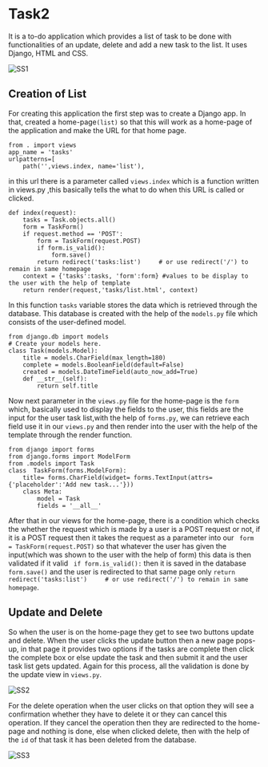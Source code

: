 # Task2
It is a to-do application which provides a list of task to be done with functionalities of an update, delete and add a new task to the list.
It uses Django, HTML and CSS.

![SS1](https://user-images.githubusercontent.com/61556757/94679489-d072b980-033d-11eb-8411-633528473463.JPG)

## Creation of List
For creating this application the first step was to create a Django app.
In that, created a home-page`(list)` so that this will work as a home-page of the application and make the URL for that home page.

```from django.urls import path
from . import views
app_name = 'tasks'
urlpatterns=[
    path('',views.index, name='list'),
```
in this url there is a parameter called `views.index` which is a function written in views.py ,this basically tells the what to do when this URL is called or clicked.
```
def index(request):
    tasks = Task.objects.all()
    form = TaskForm()
    if request.method == 'POST':
        form = TaskForm(request.POST)
        if form.is_valid():
            form.save()
        return redirect('tasks:list')     # or use redirect('/') to remain in same homepage
    context = {'tasks':tasks, 'form':form} #values to be display to the user with the help of template
    return render(request,'tasks/list.html', context)
 ``` 
In this function `tasks` variable stores the data which is retrieved through the database. This database is created with the help of the `models.py` file which consists of the user-defined model.
```
from django.db import models
# Create your models here.
class Task(models.Model):
    title = models.CharField(max_length=180)
    complete = models.BooleanField(default=False)
    created = models.DateTimeField(auto_now_add=True)
    def __str__(self):
        return self.title
 ```
 Now next parameter in the `views.py` file for the home-page is the `form` which, basically used to display the fields to the user, this fields are the input for the user task list,with the help of `forms.py`, we can retrieve each field use it in our `views.py` and then render into the user with the help of the template through the render function.
```
from django import forms
from django.forms import ModelForm
from .models import Task
class  TaskForm(forms.ModelForm):
    title= forms.CharField(widget= forms.TextInput(attrs={'placeholder':'Add new task...'}))
    class Meta:
        model = Task
        fields = '__all__'
 ```
After that in our views for the home-page, there is a condition which checks the whether the request which is made by a user is a POST request or not, if it is a POST request then it takes the request as a parameter into our ` form = TaskForm(request.POST)` so that whatever the user has given the input(which was shown to the user with the help of form) this data is then validated if it valid ` if form.is_valid():` then it is saved in the database ` form.save()` and the user is redirected to that same page only 
 `return redirect('tasks:list')     # or use redirect('/') to remain in same homepage`.

 ## Update and Delete

So when the user is on the home-page they get to see two buttons update and delete. When the user clicks the update button then a new page pops-up, in that page it provides two options if the tasks are complete then click the complete box or else update the task and then submit it and the user task list gets updated.
Again for this process, all the validation is done by the update view in `views.py`.

![SS2](https://user-images.githubusercontent.com/61556757/94691232-af669480-034e-11eb-9857-f01432a7bf7c.JPG)

For the delete operation when the user clicks on that option they will see a confirmation whether they have to delete it or they can cancel this operation. If they cancel the operation then they are redirected to the home-page and nothing is done, else when clicked delete, then with the help of the  `id` of that task it has been deleted from the database.

![SS3](https://user-images.githubusercontent.com/61556757/94700021-a2e73980-0358-11eb-85cd-9f3aa8f4fc4c.JPG)
